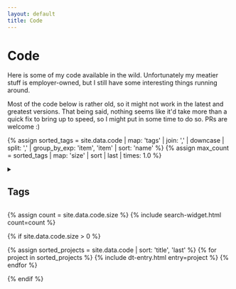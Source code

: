 ```yaml
---
layout: default
title: Code
---
```


# Code

Here is some of my code available in the wild. Unfortunately my meatier stuff is employer-owned, but I still have some interesting things running around. 

Most of the code below is rather old, so it might not work in the latest and greatest versions. That being said, nothing seems like it'd take more than a quick fix to bring up to speed, so I might put in some time to do so. PRs are welcome :)   

{% assign sorted_tags = site.data.code | map: 'tags' | join: ',' | downcase | split: ',' | group_by_exp: 'item', 'item' | sort: 'name' %}
{% assign max_count = sorted_tags | map: 'size' | sort | last | times: 1.0 %}
<details>
<summary><h2>Tags</h2></summary>
<p class='tag-cloud'>
{% for tag in sorted_tags %}
<a href='#{{ tag.name }}' class='tag tag-size-{{ tag.size | divided_by: max_count | times: 7 | round }}'>{{ tag.name }}</a>&nbsp;
{% endfor %}
</p>
</details>

{% assign count = site.data.code.size %}
{% include search-widget.html count=count %}

{% if site.data.code.size > 0 %}
<dl>
{% assign sorted_projects = site.data.code | sort: 'title', 'last' %}
{% for project in sorted_projects %}
  {% include dt-entry.html entry=project %}
{% endfor %}
</dl>
{% endif %}